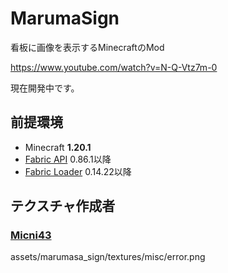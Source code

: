 # MarumaSign
看板に画像を表示するMinecraftのMod

https://www.youtube.com/watch?v=N-Q-Vtz7m-0

現在開発中です。

## 前提環境
* Minecraft **1.20.1**
* [Fabric API](https://www.curseforge.com/minecraft/mc-mods/fabric-api) 0.86.1以降
* [Fabric Loader](https://fabricmc.net/use/installer/) 0.14.22以降

## テクスチャ作成者
### [Micni43](https://github.com/Micni43)
assets/marumasa_sign/textures/misc/error.png
